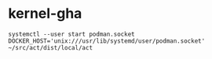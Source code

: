 # kernel-gha

```
systemctl --user start podman.socket
DOCKER_HOST='unix:///usr/lib/systemd/user/podman.socket' ~/src/act/dist/local/act
```